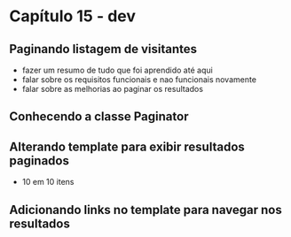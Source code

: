 # Capítulo 15 - dev

## Paginando listagem de visitantes 

* fazer um resumo de tudo que foi aprendido até aqui
* falar sobre os requisitos funcionais e nao funcionais novamente
* falar sobre as melhorias ao paginar os resultados

## Conhecendo a classe Paginator

## Alterando template para exibir resultados paginados

* 10 em 10 itens

## Adicionando links no template para navegar nos resultados

